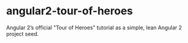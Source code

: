 # angular2-tour-of-heroes
Angular 2’s official "Tour of Heroes" tutorial as a simple, lean Angular 2 project seed.
